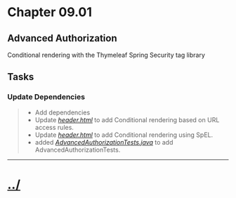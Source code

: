# Chapter 09.01
## Advanced Authorization

Conditional rendering with the Thymeleaf Spring Security tag library

## Tasks

### Update Dependencies
> * Add dependencies
> * Update *[header.html](./src/main/resources/templates/fragments/header.html)* to add Conditional rendering based on URL access rules.
> * Update *[header.html](./src/main/resources/templates/fragments/header.html)* to add Conditional rendering using SpEL.
> * added *[AdvancedAuthorizationTests.java](./src/test/java/io/baselogic/springsecurity/web/controllers/AdvancedAuthorizationTests.java)* to add AdvancedAuthorizationTests.



---

# [../](../)
